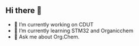 ## Hi there 👋
- 🔭 I’m currently working on CDUT
- 🌱 I’m currently learning STM32 and Organicchem
- 💬 Ask me about Org.Chem.

<!--
**710920772/710920772** is a ✨ _special_ ✨ repository because its `README.md` (this file) appears on your GitHub profile.

Here are some ideas to get you started:


